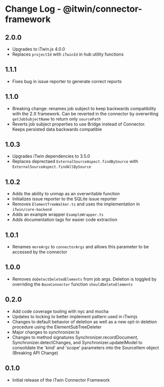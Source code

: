 # Change Log - @itwin/connector-framework

## 2.0.0

- Upgrades to iTwin.js 4.0.0
- Replaces `projectId` with `iTwinId` in hub utility functions

## 1.1.1

- Fixes bug in issue reporter to generate correct reports

## 1.1.0

- Breaking change: renames job subject to keep backwards compatibility with the 2.X framework. Can be reverted in the connector by overwriting `getJobSubjectName` to return only `sourcePath`
- Reverts job subject properties to use Bridge instead of Connector. Keeps persisted data backwards compatible

## 1.0.3

- Upgrades iTwin dependencies to 3.5.0
- Replaces deprectaed `ExternalSourceAspect.findBySource` with `ExternalSourceAspect.findAllBySource`

## 1.0.2

- Adds the ability to unmap as an overwritable function
- Initializes issue reporter to the SQLite issue reporter
- Removes `ElementTreeWalker.ts` and uses the implementation in `iTwin/core-backend`
- Adds an example wrapper `ExampleWrapper.ts`
- Adds documentation tags for easier code extraction

## 1.0.1

- Renames `moreArgs` to `connectorArgs` and allows this parameter to be accessed by the connector

## 1.0.0

- Removes `doDetectDeletedElements` from job args. Deletion is toggled by overriding the `BaseConnector` function `shouldDeleteElements`

## 0.2.0

- Add code coverage tooling with nyc and mocha
- Updates to locking to better implement pattern used in iTwinjs
- Changes to default behavior of deletion as well as a new opt-in deletion procedure using the ElementSubTreeDeleter
- Major changes to synchronizer.ts
- Changes to method signatures Synchronizer.recordDocument, Synchronizer.detectChanges, and Synchronizer.updateIModel to consolidate the 'kind' and 'scope' parameters into the SourceItem object (Breaking API Change)

## 0.1.0

- Initial release of the iTwin Connector Framework